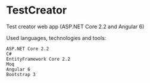 # TestCreator
Test creator web app (ASP.NET Core 2.2 and Angular 6) 

Used languages, technologies and tools:

    ASP.NET Core 2.2
    C#
    EntityFramework Core 2.2
    Moq
    Angular 6
    Bootstrap 3

